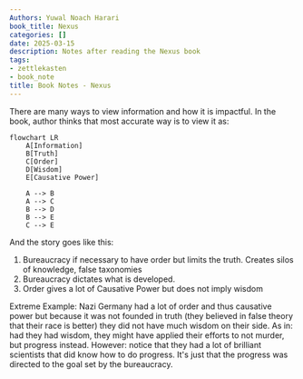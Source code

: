 ```yaml
---
Authors: Yuwal Noach Harari
book_title: Nexus
categories: []
date: 2025-03-15
description: Notes after reading the Nexus book
tags:
- zettlekasten
- book_note
title: Book Notes - Nexus
---
```


There are many ways to view information and how it is impactful. In the book, author thinks that most accurate way is to view it as:

```mermaid
flowchart LR
    A[Information]
    B[Truth]
    C[Order]
    D[Wisdom]
    E[Causative Power]

    A --> B
    A --> C
    B --> D
    B --> E
    C --> E
```

And the story goes like this:

1. Bureaucracy if necessary to have order but limits the truth.
    Creates silos of knowledge, false taxonomies
2. Bureaucracy dictates what is developed.
3. Order gives a lot of Causative Power but does not imply wisdom

Extreme Example: Nazi Germany had a lot of order and thus causative power but
because it was not founded in truth (they believed in false theory that their
race is better) they did not have much wisdom on their side. As in: had they had
wisdom, they might have applied their efforts to not murder, but progress
instead. However: notice that they had a lot of brilliant scientists that did
know how to do progress. It's just that the progress was directed to the goal
set by the bureaucracy.